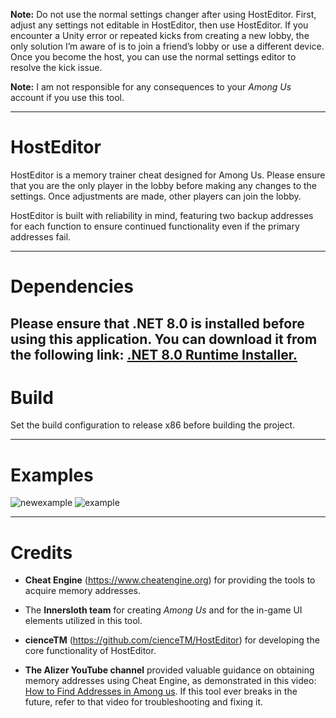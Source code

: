 **Note:** Do not use the normal settings changer after using HostEditor. First, adjust any settings not editable in HostEditor, then use HostEditor. If you encounter a Unity error or repeated kicks from creating a new lobby, the only solution I’m aware of is to join a friend’s lobby or use a different device. Once you become the host, you can use the normal settings editor to resolve the kick issue.

**Note:** I am not responsible for any consequences to your *Among Us* account if you use this tool.

---

# HostEditor

HostEditor is a memory trainer cheat designed for Among Us. 
Please ensure that you are the only player in the lobby before making any changes to the settings. 
Once adjustments are made, other players can join the lobby.

HostEditor is built with reliability in mind, 
featuring two backup addresses for each function to ensure continued functionality even if the primary addresses fail.

---

# Dependencies

Please ensure that .NET 8.0 is installed before using this application. 
You can download it from the following link: [.NET 8.0 Runtime Installer.](https://dotnet.microsoft.com/en-us/download/dotnet/thank-you/runtime-desktop-8.0.8-windows-x86-installer?cid=getdotnetcore)
---

# Build

Set the build configuration to release x86 before building the project.

---

# Examples
![newexample](https://github.com/user-attachments/assets/d90ac742-8f74-4c1d-8efb-92345b87dbf6)
![example](https://github.com/user-attachments/assets/e5b76e83-6876-43c2-b8fb-07746b593e81)

---

# Credits

- **Cheat Engine** (https://www.cheatengine.org) for providing the tools to acquire memory addresses.
  
- The **Innersloth team** for creating *Among Us* and for the in-game UI elements utilized in this tool.
  
- **cienceTM** (https://github.com/cienceTM/HostEditor) for developing the core functionality of HostEditor.
  
- **The Alizer YouTube channel** provided valuable guidance on obtaining memory addresses using Cheat Engine,
as demonstrated in this video: [How to Find Addresses in Among us](https://www.youtube.com/watch?v=dyx5qcKswVk).
If this tool ever breaks in the future, refer to that video for troubleshooting and fixing it.
